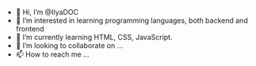 - 👋 Hi, I’m @IlyaDOC
- 👀 I’m interested in learning programming languages, both backend and frontend
- 🌱 I’m currently learning HTML, CSS, JavaScript.
- 💞️ I’m looking to collaborate on ...
- 📫 How to reach me ...

<!---
IlyaDOC/IlyaDOC is a ✨ special ✨ repository because its `README.md` (this file) appears on your GitHub profile.
You can click the Preview link to take a look at your changes.
--->
